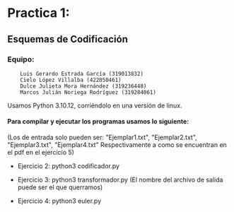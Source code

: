 # Practica 1:
## Esquemas de Codificación

### Equipo:
      	Luis Gerardo Estrada García (319013832)
       	Cielo López Villalba (422050461)
       	Dulce Julieta Mora Hernández (319236448)
       	Marcos Julián Noriega Rodríguez (319284061)
       	
Usamos Python 3.10.12, corriéndolo en una versión de linux.

#### Para compilar y ejecutar los programas usamos lo siguiente:
(Los <archivo> de entrada solo pueden ser: 
	"Ejemplar1.txt", "Ejemplar2.txt", "Ejemplar3.txt", "Ejemplar4.txt"
	Respectivamente a como se encuentran en el pdf en el ejercicio 5)

- Ejercicio 2:
	python3 codificador.py <archivo>
	
- Ejercicio 3:
	python3 transformador.py <archivo> <archivo-salida>
(El nombre del archivo de salida puede ser el que querramos)

- Ejercicio 4:
	python3 euler.py <archivo>

